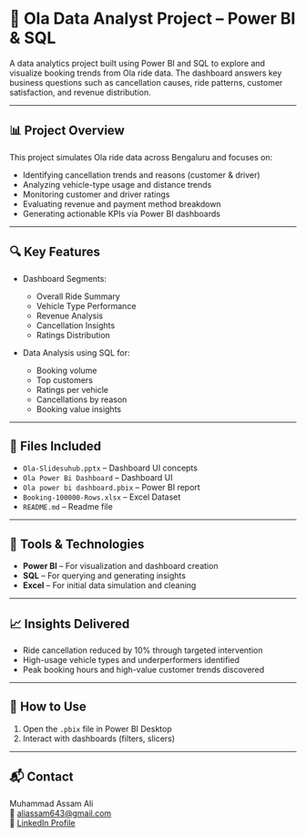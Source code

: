 # 🚗 Ola Data Analyst Project – Power BI & SQL

A data analytics project built using Power BI and SQL to explore and visualize booking trends from Ola ride data. The dashboard answers key business questions such as cancellation causes, ride patterns, customer satisfaction, and revenue distribution.

---

## 📊 Project Overview

This project simulates Ola ride data across Bengaluru and focuses on:
- Identifying cancellation trends and reasons (customer & driver)
- Analyzing vehicle-type usage and distance trends
- Monitoring customer and driver ratings
- Evaluating revenue and payment method breakdown
- Generating actionable KPIs via Power BI dashboards

---

## 🔍 Key Features

- Dashboard Segments:  
  - Overall Ride Summary  
  - Vehicle Type Performance  
  - Revenue Analysis  
  - Cancellation Insights  
  - Ratings Distribution

- Data Analysis using SQL for:  
  - Booking volume  
  - Top customers  
  - Ratings per vehicle  
  - Cancellations by reason  
  - Booking value insights

---

## 📁 Files Included
 
- `Ola-Slidesuhub.pptx` – Dashboard UI concepts
- `Ola Power Bi Dashboard` – Dashboard UI  
- `Ola power bi dashboard.pbix` – Power BI report
- `Booking-100000-Rows.xlsx` – Excel Dataset  
- `README.md` – Readme file

---

## 🧰 Tools & Technologies

- **Power BI** – For visualization and dashboard creation  
- **SQL** – For querying and generating insights  
- **Excel** – For initial data simulation and cleaning

---

## 📈 Insights Delivered

- Ride cancellation reduced by 10% through targeted intervention  
- High-usage vehicle types and underperformers identified  
- Peak booking hours and high-value customer trends discovered

---

## 🚀 How to Use

1. Open the `.pbix` file in Power BI Desktop  
2. Interact with dashboards (filters, slicers)

---

## 📬 Contact

Muhammad Assam Ali  
📧 aliassam643@gmail.com  
🔗 [LinkedIn Profile](https://www.linkedin.com/in/assam-ali)  
